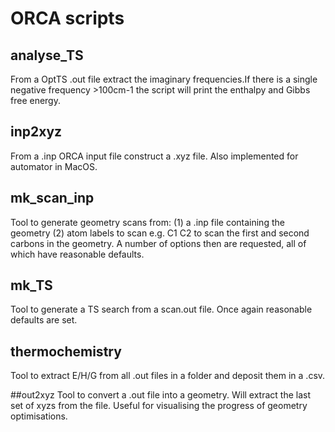 # ORCA scripts

## analyse_TS

From a OptTS .out file extract the imaginary frequencies.If there is a single
negative frequency >100cm-1 the script will print the enthalpy and Gibbs free
energy.


## inp2xyz

From a .inp ORCA input file construct a .xyz file. Also implemented for
automator in MacOS.


## mk_scan_inp

Tool to generate geometry scans from: (1) a .inp file containing the geometry
(2) atom labels to scan e.g. C1 C2 to scan the first and second carbons in the
geometry. A number of options then are requested, all of which have reasonable
defaults.


## mk_TS

Tool to generate a TS search from a scan.out file. Once again reasonable defaults
are set.


## thermochemistry

Tool to extract E/H/G from all .out files in a folder and deposit them in a .csv.

##out2xyz
Tool to convert a .out file into a geometry. Will extract the last set of xyzs from the file.
Useful for visualising the progress of geometry optimisations. 
